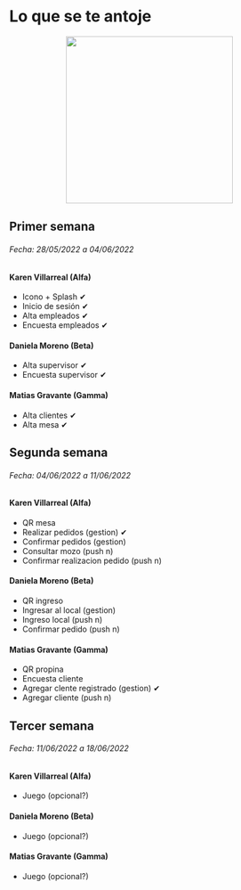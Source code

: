 # Lo que se te antoje

<p  align="center">
<img src="https://firebasestorage.googleapis.com/v0/b/labpp-2b6b2.appspot.com/o/fotos%2FlogoTransp.png?alt=media&token=449ad5c3-744d-4085-88a1-6df14d313dbb" width="300"/>
</p>

## Primer semana 
###### Fecha: 28/05/2022 a 04/06/2022
#### Karen Villarreal (Alfa)
* Icono + Splash ✔ 
* Inicio de sesión ✔
* Alta empleados ✔
* Encuesta empleados ✔

#### Daniela Moreno (Beta)
* Alta supervisor ✔
* Encuesta supervisor ✔

#### Matias Gravante (Gamma)
* Alta clientes ✔ 
* Alta mesa ✔

## Segunda semana
###### Fecha: 04/06/2022 a 11/06/2022
#### Karen Villarreal (Alfa)
* QR mesa
* Realizar pedidos (gestion) ✔
* Confirmar pedidos (gestion)
* Consultar mozo (push n)
* Confirmar realizacion pedido (push n)

#### Daniela Moreno (Beta)
* QR ingreso
* Ingresar al local (gestion)
* Ingreso local (push n)
* Confirmar pedido (push n)

#### Matias Gravante (Gamma)
* QR propina
* Encuesta cliente
* Agregar clente registrado (gestion) ✔
* Agregar cliente (push n)

## Tercer semana
###### Fecha: 11/06/2022 a 18/06/2022
#### Karen Villarreal (Alfa)
* Juego (opcional?)

#### Daniela Moreno (Beta)
* Juego (opcional?)

#### Matias Gravante (Gamma)
* Juego (opcional?)

